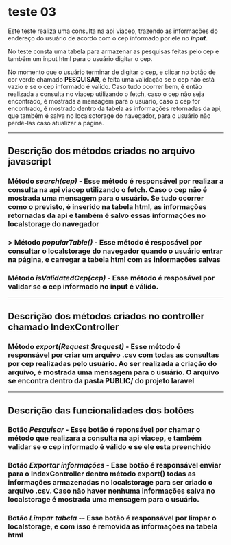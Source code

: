 # teste 03

Este teste realiza uma consulta na api viacep, trazendo as informações do endereço do usuário de acordo com o cep informado por ele no **_input_**.


No teste consta uma tabela para armazenar as pesquisas feitas pelo cep e também um input html para o usuário digitar o cep.

No momento que o usuário terminar de digitar o cep, e clicar no botão de cor verde chamado **PESQUISAR**, é feita uma validação se o cep não está vazio e se o cep informado é valido. Caso tudo ocorrer bem, é então realizada a consulta no viacep utilizando o fetch, caso o cep não seja encontrado, é mostrada a mensagem para o usuário, caso o cep for encontrado, é mostrado dentro da tabela as informações retornadas da api, que também é salva no localsotorage do navegador, para o usuário não perdê-las caso atualizar a página.

---

## Descrição dos métodos criados no arquivo javascript

### Método *search(cep)* - Esse método é responsável por realizar a consulta na api viacep utilizando o fetch. Caso o cep não é mostrada uma mensagem para o usuário. Se tudo ocorrer como o previsto, é inserido na tabela html, as informações retornadas da api e também é salvo essas informações no localstorage do navegador

### > Método *popularTable()* - Esse método é resposável por consultar o localstorage do navegador quando o usuário entrar na página, e carregar a tabela html com as informações salvas

### Método *isValidatedCep(cep)* - Esse método é resposável por validar se o cep informado no input é válido.

---

## Descrição dos métodos criados no controller chamado IndexController

### Método *export(Request $request)* - Esse método é responsável por criar um arquivo **.csv** com todas as consultas por cep realizadas pelo usuário. Ao ser realizada a criação do arquivo, é mostrada uma mensagem para o usuário. O arquivo se encontra dentro da pasta **PUBLIC/** do projeto laravel

---

## Descrição das funcionalidades dos botões

### Botão *Pesquisar* - Esse botão é reponsável por chamar o método que realizara a consulta na api viacep, e também validar se o cep informado é válido e se ele esta preenchido

### Botão *Exportar informações* - Esse botão é responsável enviar para o IndexController dentro método export() todas as informações armazenadas no localstorage para ser criado o arquivo .csv. Caso não haver nenhuma informações salva no localstorage é mostrada uma mensagem para o usuário.

### Botão *Limpar tabela* -- Esse botão é responsável por limpar o localstorage, e com isso é removida as informações na tabela html

